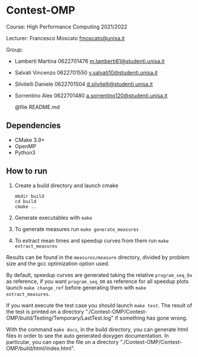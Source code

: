 # Contest-OMP

Course: High Performance Computing 2021/2022

Lecturer: Francesco Moscato	fmoscato@unisa.it

Group:
 - Lamberti      Martina     0622701476  m.lamberti61@studenti.unisa.it
 - Salvati       Vincenzo    0622701550  v.salvati10@studenti.unisa.it
 - Silvitelli    Daniele     0622701504  d.silvitelli@studenti.unisa.it
 - Sorrentino    Alex        0622701480  a.sorrentino120@studenti.unisa.it

    @file README.md

## Dependencies

* CMake 3.9+
* OpenMP
* Python3

## How to run

1. Create a build directory and launch cmake

   ```batch
   mkdir build
   cd build
   cmake ..
   ```

2. Generate executables with `make`
3. To generate measures run `make generate_measures`
4. To extract mean times and speedup curves from them run `make extract_measures`

Results can be found in the `measures/measure` directory, divided by problem size and the gcc optimization option used.

By default, speedup curves are generated taking the relative `program_seq_Ox` as reference, if you want `program_seq_O0` as reference for all speedup plots launch `make change_ref` before generating them with `make extract_measures`.

If you want execute the test case you should launch `make test`. The result of the test is printed on a directory "./Contest-OMP/Contest-OMP/build/Testing/Temporary/LastTest.log" if something has gone wrong.

With the command `make docs`, in the build directory, you can generate html files in order to see the auto generated doxygen documentation. In particular, you can open the file on a directory "./Contest-OMP/Contest-OMP/build/html/index.html". 